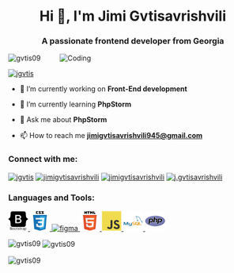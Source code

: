 <h1 align="center">Hi 👋, I'm Jimi Gvtisavrishvili</h1>
<h3 align="center">A passionate frontend developer from Georgia</h3>
<img align="right" alt="Coding" width="400" src="https://i.pinimg.com/originals/dc/c9/ce/dcc9cea8525b59b91d1a6ed0e27fff59.gif">

<p align="left"> <img src="https://komarev.com/ghpvc/?username=gvtis09&label=Profile%20views&color=0e75b6&style=flat" alt="gvtis09" /> </p>

<p align="left"> <a href="https://twitter.com/jgvtis" target="blank"><img src="https://img.shields.io/twitter/follow/jgvtis?logo=twitter&style=for-the-badge" alt="jgvtis" /></a> </p>

- 🔭 I’m currently working on **Front-End development**

- 🌱 I’m currently learning **PhpStorm**

- 💬 Ask me about **PhpStorm**

- 📫 How to reach me **jimigvtisavrishvili945@gmail.com**

<h3 align="left">Connect with me:</h3>
<p align="left">
<a href="https://twitter.com/jgvtis" target="blank"><img align="center" src="https://raw.githubusercontent.com/rahuldkjain/github-profile-readme-generator/master/src/images/icons/Social/twitter.svg" alt="jgvtis" height="30" width="40" /></a>
<a href="https://linkedin.com/in/jimigvtisavrishvili" target="blank"><img align="center" src="https://raw.githubusercontent.com/rahuldkjain/github-profile-readme-generator/master/src/images/icons/Social/linked-in-alt.svg" alt="jimigvtisavrishvili" height="30" width="40" /></a>
<a href="https://fb.com/jimigvtisavrishvili" target="blank"><img align="center" src="https://raw.githubusercontent.com/rahuldkjain/github-profile-readme-generator/master/src/images/icons/Social/facebook.svg" alt="jimigvtisavrishvili" height="30" width="40" /></a>
<a href="https://instagram.com/j.gvtisavrishvili" target="blank"><img align="center" src="https://raw.githubusercontent.com/rahuldkjain/github-profile-readme-generator/master/src/images/icons/Social/instagram.svg" alt="j.gvtisavrishvili" height="30" width="40" /></a>
</p>

<h3 align="left">Languages and Tools:</h3>
<p align="left"> <a href="https://getbootstrap.com" target="_blank" rel="noreferrer"> <img src="https://raw.githubusercontent.com/devicons/devicon/master/icons/bootstrap/bootstrap-plain-wordmark.svg" alt="bootstrap" width="40" height="40"/> </a> <a href="https://www.w3schools.com/css/" target="_blank" rel="noreferrer"> <img src="https://raw.githubusercontent.com/devicons/devicon/master/icons/css3/css3-original-wordmark.svg" alt="css3" width="40" height="40"/> </a> <a href="https://www.figma.com/" target="_blank" rel="noreferrer"> <img src="https://www.vectorlogo.zone/logos/figma/figma-icon.svg" alt="figma" width="40" height="40"/> </a> <a href="https://www.w3.org/html/" target="_blank" rel="noreferrer"> <img src="https://raw.githubusercontent.com/devicons/devicon/master/icons/html5/html5-original-wordmark.svg" alt="html5" width="40" height="40"/> </a> <a href="https://developer.mozilla.org/en-US/docs/Web/JavaScript" target="_blank" rel="noreferrer"> <img src="https://raw.githubusercontent.com/devicons/devicon/master/icons/javascript/javascript-original.svg" alt="javascript" width="40" height="40"/> </a> <a href="https://www.mysql.com/" target="_blank" rel="noreferrer"> <img src="https://raw.githubusercontent.com/devicons/devicon/master/icons/mysql/mysql-original-wordmark.svg" alt="mysql" width="40" height="40"/> </a> <a href="https://www.php.net" target="_blank" rel="noreferrer"> <img src="https://raw.githubusercontent.com/devicons/devicon/master/icons/php/php-original.svg" alt="php" width="40" height="40"/> </a> </p>

<p><img align="left" src="https://github-readme-stats.vercel.app/api/top-langs?username=gvtis09&show_icons=true&locale=en&layout=compact" alt="gvtis09" /></p>

<p>&nbsp;<img align="center" src="https://github-readme-stats.vercel.app/api?username=gvtis09&show_icons=true&locale=en" alt="gvtis09" /></p>

<p><img align="center" src="https://github-readme-streak-stats.herokuapp.com/?user=gvtis09&" alt="gvtis09" /></p>

